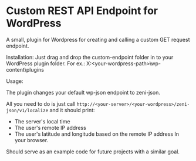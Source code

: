 # Custom REST API Endpoint for WordPress
A small, plugin for Wordpress for creating and calling a custom GET request endpoint.

Installation:
Just drag and drop the custom-endpoint folder in to your WordPress plugin folder.
For ex.: X:\<your-wordpress-path>\wp-content\plugins

Usage:

The plugin changes your default wp-json endpoint to zeni-json.

All you need to do is just call `http://<your-server>/<your-wordpress>/zeni-json/v1/localize` and it should print:
- The server's local time
- The user's remote IP address
- The user's latitude and longitude based on the remote IP address
In your browser.

Should serve as an example code for future projects with a similar goal.
